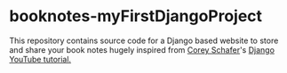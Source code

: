 # booknotes-myFirstDjangoProject
This repository contains source code for a Django based website to store and share your book notes hugely inspired from <a href="https://github.com/CoreyMSchafer">Corey Schafer</a>'s <a href="https://www.youtube.com/playlist?list=PL-osiE80TeTtoQCKZ03TU5fNfx2UY6U4p">Django YouTube tutorial.</a>
